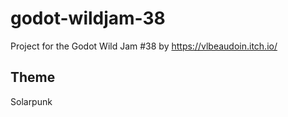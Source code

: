# godot-wildjam-38

Project for the Godot Wild Jam #38 by https://vlbeaudoin.itch.io/

## Theme

Solarpunk
